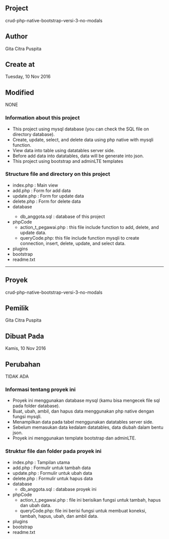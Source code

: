 <h2>Project</h2>
crud-php-native-bootstrap-versi-3-no-modals
<h2>Author</h2>
Gita Citra Puspita
<h2>Create at</h2>
Tuesday, 10 Nov 2016

<h2>Modified</h2>
NONE

<h3>Information about this project</h3>
<ul>
	<li>This project using mysql database (you can check the SQL file on directory database).</li>
	<li>Create, update, select, and delete data using php native with mysqli function.</li>
	<li>View data into table using datatables server side.</li>
	<li>Before add data into datatables, data will be generate into json.</li>
	<li>This project using bootstrap and adminLTE templates</li>
</ul>

<h3>Structure file and directory on this project</h3>
<ul>
	<li>index.php : Main view </li>
	<li>add.php : Form for add data</li>
	<li>update.php : Form for update data</li>
	<li>delete.php : Form for delete data</li>
	<li>database </li>
		<ul>
			<li>db_anggota.sql : database of this project</li>
		</ul>
	</li>
	<li>phpCode
		<ul>
			<li>action_t_pegawai.php : this file include function to add, delete, and update data.</li>
			<li>queryCode.php: this file include function mysqli to create connection, insert, delete, update, and select data.</li>
		</ul>
	</li>
	<li>plugins</li>
	<li>bootstrap</li>
	<li>readme.txt</li>
</ul>

<hr>

<h2>Proyek</h2>
crud-php-native-bootstrap-versi-3-no-modals
<h2>Pemilik</h2>
Gita Citra Puspita
<h2>Dibuat Pada</h2>
Kamis, 10 Nov 2016

<h2>Perubahan</h2>
TIDAK ADA

<h3>Informasi tentang proyek ini</h3>
<ul>
	<li>Proyek ini menggunakan database mysql (kamu bisa mengecek file sql pada folder database).</li>
	<li>Buat, ubah, ambil, dan hapus data menggunakan php native dengan fungsi mysqli.</li>
	<li>Menampilkan data pada tabel menggunakan datatables server side.</li>
	<li>Sebelum memasukan data kedalam datatables, data diubah dalam bentu json.</li>
	<li>Proyek ini menggunakan template bootstrap dan adminLTE.</li>
</ul>
<h3>Struktur file dan folder pada proyek ini</h3>
<ul>
	<li>index.php : Tampilan utama</li>
	<li>add.php : Formulir untuk tambah data</li>
	<li>update.php : Formulir untuk ubah data</li>
	<li>delete.php : Formulir untuk hapus data</li>
	<li>database
		<ul>
			<li>db_anggota.sql : database proyek ini</li>
		</ul>
	</li>
	<li>phpCode
		<ul>
			<li>action_t_pegawai.php : file ini berisikan fungsi untuk tambah, hapus dan ubah data.</li>
			<li>queryCode.php: file ini berisi fungsi untuk membuat koneksi, tambah, hapus, ubah, dan ambil data.</li> 
		</ul>
	</li>
	<li>plugins</li>
	<li>bootstrap</li>
	<li>readme.txt</li>
</ul>
